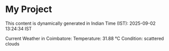 # My Project

This content is dynamically generated in Indian Time (IST): 2025-09-02 13:24:34 IST


Current Weather in Coimbatore:
Temperature: 31.88 °C
Condition: scattered clouds
